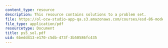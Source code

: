 ```yaml
---
content_type: resource
description: This resource contains solutions to a problem set.
file: https://ol-ocw-studio-app-qa.s3.amazonaws.com/courses/esd-86-models-data-and-inference-for-socio-technical-systems-spring-2007/6bedd413e170c5db473f3b50586fc435_ps5_sol.pdf
file_type: application/pdf
resourcetype: Document
title: ps5_sol.pdf
uid: 6bedd413-e170-c5db-473f-3b50586fc435
---
```

